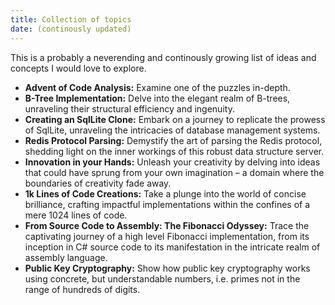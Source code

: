 ```yaml
---
title: Collection of topics 
date: (continously updated)
---
```


This is a probably a neverending and continously growing list of ideas and concepts I would love to explore.

- **Advent of Code Analysis:** Examine one of the puzzles in-depth.
- **B-Tree Implementation:** Delve into the elegant realm of B-trees, unraveling their structural efficiency and ingenuity.
- **Creating an SqlLite Clone:** Embark on a journey to replicate the prowess of SqlLite, unraveling the intricacies of database management systems.
- **Redis Protocol Parsing:** Demystify the art of parsing the Redis protocol, shedding light on the inner workings of this robust data structure server.
- **Innovation in your Hands:** Unleash your creativity by delving into ideas that could have sprung from your own imagination – a domain where the boundaries of creativity fade away.
- **1k Lines of Code Creations:** Take a plunge into the world of concise brilliance, crafting impactful implementations within the confines of a mere 1024 lines of code.
- **From Source Code to Assembly: The Fibonacci Odyssey:** Trace the captivating journey of a high level Fibonacci implementation, from its inception in C# source code to its manifestation in the intricate realm of assembly language.
- **Public Key Cryptography:** Show how public key cryptography works using concrete, but understandable numbers, i.e. primes not in the range of hundreds of digits.
